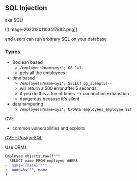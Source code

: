 ## SQL Injection

aka SQLi

![[image-20221201103417882.png]]



end users can run arbitrary SQL on your database

### Types

- Boolean based
	- `/employees?name=xyz'; OR 1=1--`
	- gets all the employees
- time based
	- `/employees?name=xyz'; SELECT pg_sleep(5)--`
	- will return a 500 error after 5 seconds
	- if you do this a ton of times --> connection exhaustion
	- dangerous because it's silent
-  data tampering
	- `/employees?name=xyz'; UPDATE employees_employee SET `

CVE
- common vulnerabilities and exploits

[CVE - PostgreSQL](https://cve.mitre.org/cgi-bin/cvekey.cgi?keyword=postgres)



Use ORMs


```diff
Employee.objects.raw(f"""
  SELECT name FROM employee WHERE
-  name='{name}'"""
+  name=%s""", name
)
```